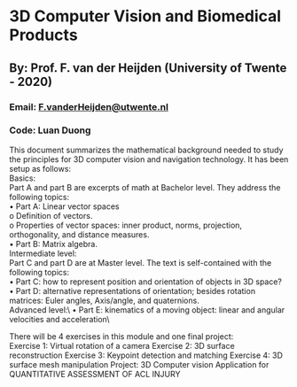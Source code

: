 # 3D Computer Vision and Biomedical Products
## By: Prof. F. van der Heijden (University of Twente - 2020)
### Email: F.vanderHeijden@utwente.nl
### Code: Luan Duong 

This document summarizes the mathematical background needed to study the principles for 3D computer vision 
and navigation technology. It has been setup as follows:\
Basics:\
Part A and part B are excerpts of math at Bachelor level. They address the following topics:\
• Part A: Linear vector spaces\
o Definition of vectors.\
o Properties of vector spaces: inner product, norms, projection, orthogonality, and distance measures.\
• Part B: Matrix algebra.\
Intermediate level:\
Part C and part D are at Master level. The text is self-contained with the following topics:\
• Part C: how to represent position and orientation of objects in 3D space?\
• Part D: alternative representations of orientation; besides rotation matrices: Euler angles, Axis/angle, and 
quaternions.\
Advanced level:\ 
• Part E: kinematics of a moving object: linear and angular velocities and acceleration\

There will be 4 exercises in this module and one final project: \
Exercise 1: Virtual rotation of a camera
Exercise 2: 3D surface reconstruction 
Exercise 3: Keypoint detection and matching
Exercise 4: 3D surface mesh manipulation
Project: 3D Computer vision Application for QUANTITATIVE ASSESSMENT OF ACL INJURY
